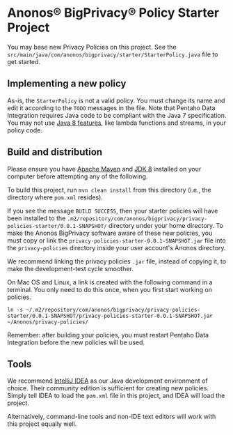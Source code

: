 # Anonos® BigPrivacy® Policy Starter Project

You may base new Privacy Policies on this project.  See the
`src/main/java/com/anonos/bigprivacy/starter/StarterPolicy.java` file
to get started.

## Implementing a new policy

As-is, the `StarterPolicy` is not a valid policy.  You must change its
name and edit it according to the `TODO` messages in the file.  Note
that Pentaho Data Integration requires Java code to be compliant with
the Java 7 specification.  You may not use
[Java 8 features](http://www.oracle.com/technetwork/java/javase/8-whats-new-2157071.html),
like lambda functions and streams, in your policy code.

## Build and distribution

Please ensure you have [Apache Maven](https://maven.apache.org/) and
[JDK 8](http://www.oracle.com/technetwork/java/javase/overview/java8-2100321.html)
installed on your computer before attempting any of the following.

To build this project, run `mvn clean install` from this directory
(i.e., the directory where `pom.xml` resides).

If you see the message `BUILD SUCCESS`, then your starter policies
will have been installed to the
`.m2/repository/com/anonos/bigprivacy/privacy-policies-starter/0.0.1-SNAPSHOT/`
directory under your home directory.  To make the Anonos BigPrivacy
software aware of these new policies, you must copy or link the
`privacy-policies-starter-0.0.1-SNAPSHOT.jar` file into the `privacy-policies`
directory inside your user account's Anonos directory.

We recommend linking the privacy policies `.jar` file, instead of
copying it, to make the development-test cycle smoother.

On Mac OS and Linux, a link is created with the following command in
a terminal.  You only need to do this once, when you first start
working on policies.

`ln -s ~/.m2/repository/com/anonos/bigprivacy/privacy-policies-starter/0.0.1-SNAPSHOT/privacy-policies-starter-0.0.1-SNAPSHOT.jar ~/Anonos/privacy-policies/`

Remember: after building your policies, you must restart Pentaho
Data Integration before the new policies will be used.

## Tools

We recommend [IntelliJ IDEA](https://www.jetbrains.com/idea/) as our
Java development environment of choice.  Their community edition is
sufficient for creating new policies.  Simply tell IDEA to load the
`pom.xml` file in this project, and IDEA will load the project.

Alternatively, command-line tools and non-IDE text editors will work
with this project equally well.
